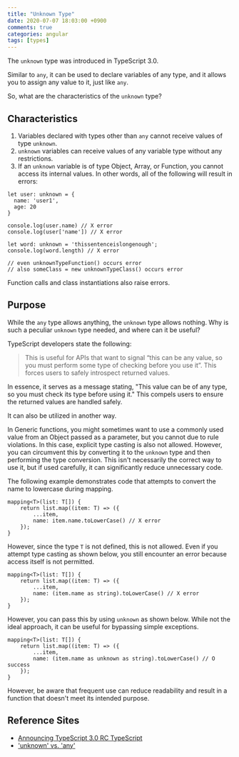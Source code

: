 ```yaml
---
title: "Unknown Type"
date: 2020-07-07 18:03:00 +0900
comments: true
categories: angular
tags: [types]
---
```



The `unknown` type was introduced in TypeScript 3.0.

Similar to `any`, it can be used to declare variables of any type, and it allows you to assign any value to it, just like `any`.

So, what are the characteristics of the `unknown` type?

## Characteristics

1. Variables declared with types other than `any` cannot receive values of type `unknown`.
2. `unknown` variables can receive values of any variable type without any restrictions.
3. If an `unknown` variable is of type Object, Array, or Function, you cannot access its internal values. In other words, all of the following will result in errors:

```tsx
let user: unknown = {
  name: 'user1',
  age: 20
}

console.log(user.name) // X error
console.log(user['name']) // X error

let word: unknown = 'thissentenceislongenough';
console.log(word.length) // X error

// even unknownTypeFunction() occurs error
// also someClass = new unknownTypeClass() occurs error
```

Function calls and class instantiations also raise errors.

## Purpose

While the `any` type allows anything, the `unknown` type allows nothing. Why is such a peculiar `unknown` type needed, and where can it be useful?

TypeScript developers state the following:

> This is useful for APIs that want to signal “this can be any value, so you must perform some type of checking before you use it”. This forces users to safely introspect returned values.
> 

In essence, it serves as a message stating, "This value can be of any type, so you must check its type before using it." This compels users to ensure the returned values are handled safely.

It can also be utilized in another way.

In Generic functions, you might sometimes want to use a commonly used value from an Object passed as a parameter, but you cannot due to rule violations. In this case, explicit type casting is also not allowed. However, you can circumvent this by converting it to the `unknown` type and then performing the type conversion. This isn't necessarily the correct way to use it, but if used carefully, it can significantly reduce unnecessary code.

The following example demonstrates code that attempts to convert the name to lowercase during mapping.

```tsx
mapping<T>(list: T[]) {
	return list.map((item: T) => ({
		...item,
		name: item.name.toLowerCase() // X error
	});
}
```

However, since the type `T` is not defined, this is not allowed. Even if you attempt type casting as shown below, you still encounter an error because access itself is not permitted.

```tsx
mapping<T>(list: T[]) {
	return list.map((item: T) => ({
		...item,
		name: (item.name as string).toLowerCase() // X error
	});
}
```

However, you can pass this by using `unknown` as shown below. While not the ideal approach, it can be useful for bypassing simple exceptions.

```tsx
mapping<T>(list: T[]) {
	return list.map((item: T) => ({
		...item,
		name: (item.name as unknown as string).toLowerCase() // O success
	});
}
```

However, be aware that frequent use can reduce readability and result in a function that doesn't meet its intended purpose.

## Reference Sites

- [Announcing TypeScript 3.0 RC TypeScript](https://devblogs.microsoft.com/typescript/announcing-typescript-3-0-rc-2/#the-unknown-type)
- ['unknown' vs. 'any'](https://stackoverflow.com/questions/51439843/unknown-vs-any)